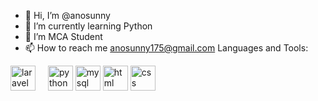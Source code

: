- 👋 Hi, I’m @anosunny
- 🌱 I’m currently learning Python
- 👀 I’m MCA Student
- 📫 How to reach me anosunny175@gmail.com
Languages and Tools:
<div align="left">
  <img src="https://cdn.jsdelivr.net/gh/devicons/devicon/icons/laravel/laravel-original.svg" height="40" alt="laravel logo"  />
  <img width="12" />
  <img src="https://cdn.jsdelivr.net/gh/devicons/devicon/icons/python/python-original.svg" height="40" alt="python logo"  />
  <img src="https://cdn.jsdelivr.net/gh/devicons/devicon/icons/mysql/mysql-original.svg" height="40" alt="mysql logo"  />
  <img src="https://cdn.jsdelivr.net/gh/devicons/devicon/icons/html/html-original.svg" height="40" alt="html logo"  />
  <img src="https://cdn.jsdelivr.net/gh/devicons/devicon/icons/css/css-original.svg" height="40" alt="css logo"  />
</div>



